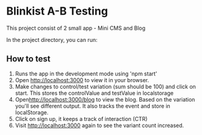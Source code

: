# Blinkist A-B Testing

This project consist of 2 small app - Mini CMS and Blog

In the project directory, you can run:

## How to test

1. Runs the app in the development mode using 'npm start'
2. Open [http://localhost:3000](http://localhost:3000) to view it in your browser.
3. Make changes to control/test variation (sum should be 100) and click on start. This stores the controlValue and testValue in localstorage
4. Open[http://localhost:3000/blog](http://localhost:3000/blog) to view the blog. Based on the variation you'll see different output. It also tracks the event and store in localStorage.
5. Click on sign up, it keeps a track of interaction (CTR)
6. Visit [http://localhost:3000](http://localhost:3000) again to see the variant count increased.



